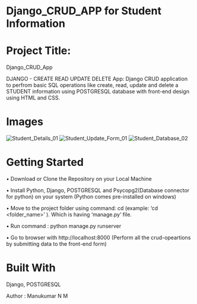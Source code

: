 # Django_CRUD_APP for Student Information

# Project Title:
 Django_CRUD_App
 
DJANGO - CREATE READ UPDATE DELETE App: Django CRUD application to perfrom basic SQL operations like create, read, update and delete a STUDENT information using POSTGRESQL database
with front-end design using HTML and CSS.

# Images
![Student_Details_01](https://user-images.githubusercontent.com/24228300/123062128-dd828c00-d429-11eb-9907-6e668db63ad1.PNG)
![Student_Update_Form_01](https://user-images.githubusercontent.com/24228300/123062137-deb3b900-d429-11eb-9206-cb1305bd7a05.PNG)
![Student_Database_02](https://user-images.githubusercontent.com/24228300/123062141-df4c4f80-d429-11eb-91cf-4690bd1bf044.PNG)

# Getting Started
•	Download or Clone the Repository on your Local Machine

•	Install Python, Django, POSTGRESQL and Psycopg2(Database connector for python) on your system (Python comes pre-installed on windows)

•	Move to the project folder using command: cd  <foldername> (example: ‘cd <folder_name>’ ). Which is having ‘manage.py’ file.

•	Run command : python manage.py runserver

•	Go to browser with http://localhost:8000 
(Perform all the crud-opeartions by submitting data to the front-end form)



# Built With
Django, POSTGRESQL

Author : Manukumar N M 
